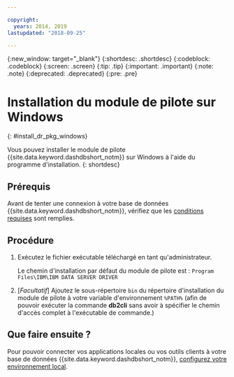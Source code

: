```yaml
---

copyright:
  years: 2014, 2019
lastupdated: "2018-09-25"

---
```


<!-- Attribute definitions --> 
{:new_window: target="_blank"}
{:shortdesc: .shortdesc}
{:codeblock: .codeblock}
{:screen: .screen}
{:tip: .tip}
{:important: .important}
{:note: .note}
{:deprecated: .deprecated}
{:pre: .pre}

# Installation du module de pilote sur Windows
{: #install_dr_pkg_windows}

Vous pouvez installer le module de pilote {{site.data.keyword.dashdbshort_notm}} sur Windows à l'aide du programme d'installation. 
{: shortdesc}

## Prérequis

Avant de tenter une connexion à votre base de données {{site.data.keyword.dashdbshort_notm}}, vérifiez que les [conditions requises](connecting.html#prereqs) sont remplies.

<!-- Download the driver package for your operating system from the web console and install it. -->

## Procédure

1. Exécutez le fichier exécutable téléchargé en tant qu'administrateur.

   Le chemin d'installation par défaut du module de pilote est : `Program Files\IBM\IBM DATA SERVER DRIVER`
2. [*Facultatif*] Ajoutez le sous-répertoire `bin` du répertoire d'installation du module de pilote à votre variable d'environnement `%PATH%` (afin de pouvoir exécuter la commande **db2cli** sans avoir à spécifier le chemin d'accès complet à l'exécutable de commande.)

## Que faire ensuite ?

Pour pouvoir connecter vos applications locales ou vos outils clients à votre base de données {{site.data.keyword.dashdbshort_notm}}, [configurez votre environnement local](driver_pkg_cfg.html).
